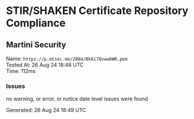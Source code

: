 # STIR/SHAKEN Certificate Repository Compliance

## Martini Security

Name: `https://p.mtsec.me/2884/Bk6i7Qvww6WR.pem`\
Tested At: 26 Aug 24 18:46 UTC\
Time: 112ms

### Issues

no warning, or error, or notice date level issues were found

Generated: 26 Aug 24 18:49 UTC